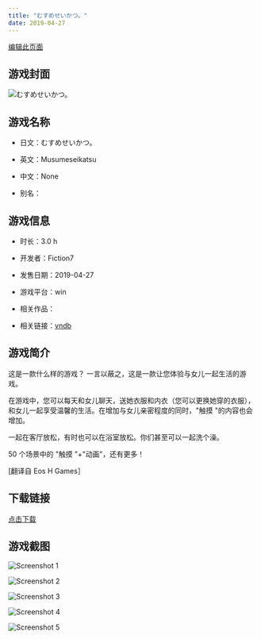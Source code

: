 ```yaml
---
title: "むすめせいかつ。"
date: 2019-04-27
---
```

[编辑此页面](https://github.com/ACG-3/ADV3-source/blob/main/source/_posts/games/%E3%82%80%E3%81%99%E3%82%81%E3%81%9B%E3%81%84%E3%81%8B%E3%81%A4%E3%80%82.md)

## 游戏封面

![むすめせいかつ。](https%3A//pan.timero.xyz/onedrive/img_lib_001/%E3%82%80%E3%81%99%E3%82%81%E3%81%9B%E3%81%84%E3%81%8B%E3%81%A4%E3%80%82_cover.avif)


## 游戏名称

- 日文：むすめせいかつ。
- 英文：Musumeseikatsu
- 中文：None

- 别名：


## 游戏信息

- 时长：3.0 h
- 开发者：Fiction7
- 发售日期：2019-04-27
- 游戏平台：win
- 相关作品：

- 相关链接：[vndb](https://vndb.org/v28218)


## 游戏简介

这是一款什么样的游戏？
一言以蔽之，这是一款让您体验与女儿一起生活的游戏。

在游戏中，您可以每天和女儿聊天，送她衣服和内衣（您可以更换她穿的衣服），和女儿一起享受温馨的生活。在增加与女儿亲密程度的同时，"触摸 "的内容也会增加。

一起在客厅放松，有时也可以在浴室放松。你们甚至可以一起洗个澡。

50 个场景中的 "触摸 "+"动画"，还有更多！

[翻译自 Eos H Games］


## 下载链接

[点击下载](https://pan.timero.xyz/onedrive/adv_lib_001/%E3%82%80%E3%81%99%E3%82%81%E3%81%9B%E3%81%84%E3%81%8B%E3%81%A4%E3%80%82)


## 游戏截图


![Screenshot 1](https%3A//pan.timero.xyz/onedrive/img_lib_001/%E3%82%80%E3%81%99%E3%82%81%E3%81%9B%E3%81%84%E3%81%8B%E3%81%A4%E3%80%82_Screenshot_1.avif)

![Screenshot 2](https%3A//pan.timero.xyz/onedrive/img_lib_001/%E3%82%80%E3%81%99%E3%82%81%E3%81%9B%E3%81%84%E3%81%8B%E3%81%A4%E3%80%82_Screenshot_2.avif)

![Screenshot 3](https%3A//pan.timero.xyz/onedrive/img_lib_001/%E3%82%80%E3%81%99%E3%82%81%E3%81%9B%E3%81%84%E3%81%8B%E3%81%A4%E3%80%82_Screenshot_3.avif)

![Screenshot 4](https%3A//pan.timero.xyz/onedrive/img_lib_001/%E3%82%80%E3%81%99%E3%82%81%E3%81%9B%E3%81%84%E3%81%8B%E3%81%A4%E3%80%82_Screenshot_4.avif)

![Screenshot 5](https%3A//pan.timero.xyz/onedrive/img_lib_001/%E3%82%80%E3%81%99%E3%82%81%E3%81%9B%E3%81%84%E3%81%8B%E3%81%A4%E3%80%82_Screenshot_5.avif)

